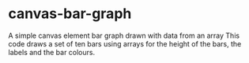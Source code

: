 # canvas-bar-graph
A simple canvas element bar graph drawn with data from an array
This code draws a set of ten bars using arrays for the height of the bars, the labels and the bar colours.
